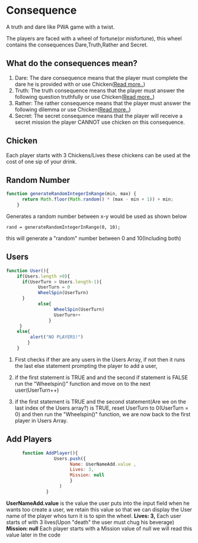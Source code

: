 # Consequence
A truth and dare like PWA game with a twist.

The players are faced with a wheel of fortune(or misfortune), this wheel contains the consequences Dare,Truth,Rather and Secret.

## What do the consequences mean?

1. Dare: The dare consequence means that the player must complete the dare he is provided with or use Chicken([Read more..](#Chicken))
2. Truth: The truth consequence means that the player must answer the following question truthfully or use Chicken([Read more..](#Chicken))
3. Rather: The rather consequence means that the player must answer the following dilemma or use Chicken([Read more..](#Chicken))
4. Secret: The secret consequence means that the player will receive a secret mission the player CANNOT use chicken on this consequence.



## Chicken<a name="Chicken"></a> 
Each player starts with 3 Chickens/Lives these chickens can be used at the cost of one sip of your drink.

## Random Number

```javascript
function generateRandomIntegerInRange(min, max) {
      return Math.floor(Math.random() * (max - min + 1)) + min;
    }
```

Generates a random number between x-y would be used as shown below 

```
rand = generateRandomIntegerInRange(0, 10);
```
this will generate a "random" number between 0 and 10(Including both)

## Users 

```javascript
function User(){
    if(Users.length >0){
      if(UserTurn > Users.length-1){
            UserTurn = 0
            WheelSpin(UserTurn)
      }
            else{
                  WheelSpin(UserTurn)
                  UserTurn++
                }
     }
    else{
         alert("NO PLAYERS!")
        }
    }
```
1. First checks if ther are any users in the Users Array, if not then it runs the last else statement prompting the player to add a user,
 
2. if the first statement is TRUE and and the second if statement is FALSE run the "Wheelspin()" function and move on to the next user(UserTurn++)

3. if the first statement is TRUE and the second statement(Are we on the last index of the Users array?) is TRUE, reset UserTurn to 0(UserTurn = 0) and        then run the "Wheelspin()" function, we are now back to the first player in Users Array.


## Add Players

```javascript
      function AddPlayer(){
                  Users.push({
                        Name: UserNameAdd.value ,
                        Lives: 3,
                        Mission: null
                        }
                    )
               }
```

**UserNameAdd.value** is the value the user puts into the input field when he wants too create a user, we retain this value so that we can display the User name of the player whos turn it is to spin the wheel.
**Lives: 3,** Each user starts of with 3 lives(Upon "death" the user must chug his beverage)
**Mission: null** Each player starts with a Mission value of null we will read this value later in the code
